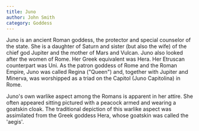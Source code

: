 ```yaml
---
title: Juno
author: John Smith
category: Goddess
---
```

Juno is an ancient Roman goddess, the protector and special counselor of the state. She is a daughter of Saturn and sister (but also the wife) of the chief god Jupiter and the mother of Mars and Vulcan. Juno also looked after the women of Rome. Her Greek equivalent was Hera. Her Etruscan counterpart was Uni. As the patron goddess of Rome and the Roman Empire, Juno was called Regina ("Queen") and, together with Jupiter and Minerva, was worshipped as a triad on the Capitol (Juno Capitolina) in Rome.

Juno's own warlike aspect among the Romans is apparent in her attire. She often appeared sitting pictured with a peacock armed and wearing a goatskin cloak. The traditional depiction of this warlike aspect was assimilated from the Greek goddess Hera, whose goatskin was called the 'aegis'.